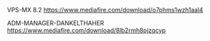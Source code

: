 VPS-MX 8.2
https://www.mediafire.com/download/o7phms1wzh1aal4

ADM-MANAGER-DANKELTHAHER
https://www.mediafire.com/download/8lb2rmh8pjzqcyp
